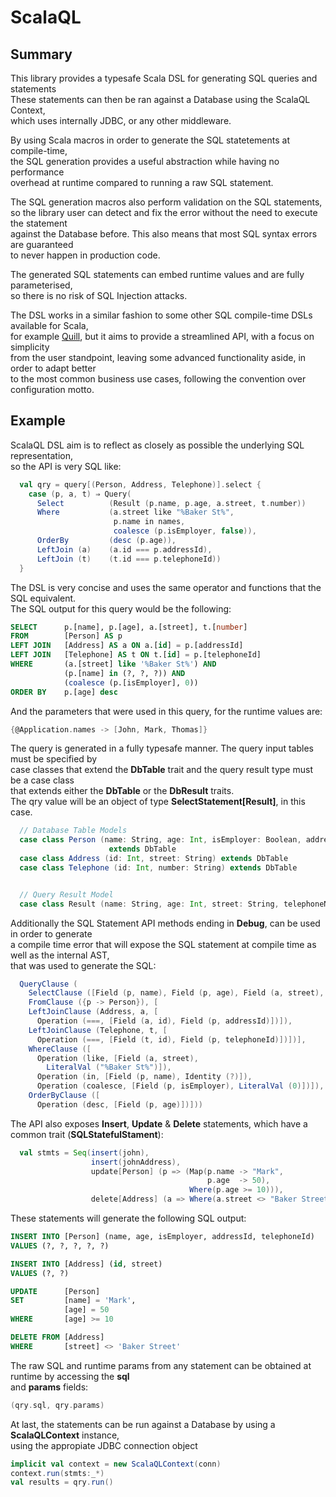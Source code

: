 # ScalaQL

## Summary
This library provides a typesafe Scala DSL for generating SQL queries and statements<br>
These statements can then be ran against a Database using the ScalaQL Context, <br>
which uses internally JDBC, or any other middleware.

By using Scala macros in order to generate the SQL statetements at compile-time,<br>
the SQL generation provides a useful abstraction while having no performance<br>
overhead at runtime compared to running a raw SQL statement.

The SQL generation macros also perform validation on the SQL statements,<br>
so the library user can detect and fix the error without the need to execute the statement<br>
against the Database before. This also means that most SQL syntax errors are guaranteed<br>
to never happen in production code.

The generated SQL statements can embed runtime values and are fully parameterised,<br>
so there is no risk of SQL Injection attacks.

The DSL works in a similar fashion to some other SQL compile-time DSLs available for Scala,<br>
for example [Quill](https://github.com/getquill/quill),
but it aims to provide a streamlined API, with a focus on simplicity<br>
from the user standpoint, leaving some advanced functionality aside, in order to adapt better<br>
to the most common business use cases, following the convention over configuration motto.<br>

## Example

ScalaQL DSL aim is to reflect as closely as possible the underlying SQL representation,<br>
so the API is very SQL like:

```scala
  val qry = query[(Person, Address, Telephone)].select {
    case (p, a, t) ⇒ Query(
      Select          (Result (p.name, p.age, a.street, t.number))
      Where           (a.street like "%Baker St%",
                       p.name in names,
                       coalesce (p.isEmployer, false)),
      OrderBy         (desc (p.age)),
      LeftJoin (a)    (a.id === p.addressId),
      LeftJoin (t)    (t.id === p.telephoneId))
  }
```


The DSL is very concise and uses the same operator and functions that the SQL equivalent.<br>
The SQL output for this query would be the following:

```sql
SELECT      p.[name], p.[age], a.[street], t.[number]
FROM        [Person] AS p
LEFT JOIN   [Address] AS a ON a.[id] = p.[addressId]
LEFT JOIN   [Telephone] AS t ON t.[id] = p.[telephoneId]
WHERE       (a.[street] like '%Baker St%') AND
            (p.[name] in (?, ?, ?)) AND
            (coalesce (p.[isEmployer], 0))
ORDER BY    p.[age] desc
```

And the parameters that were used in this query, for the runtime values are:

```scala
{@Application.names -> [John, Mark, Thomas]}
```

The query is generated in a fully typesafe manner. The query input tables must be specified by<br>
case classes that extend the **DbTable** trait and the query result type must be a case class<br>
that extends either the **DbTable** or the **DbResult** traits.<br>
The qry value will be an object of type **SelectStatement[Result]**, in this case.


```scala
  // Database Table Models
  case class Person (name: String, age: Int, isEmployer: Boolean, addressId: Int, telephoneId: Int)
                      extends DbTable
  case class Address (id: Int, street: String) extends DbTable
  case class Telephone (id: Int, number: String) extends DbTable


  // Query Result Model
  case class Result (name: String, age: Int, street: String, telephoneNumber: String) extends DbResult
```


Additionally the SQL Statement API methods ending in **Debug**, can be used in order to generate<br>
a compile time error that will expose the SQL statement at compile time as well as the internal AST,<br>
that was used to generate the SQL:

```scala
  QueryClause (
    SelectClause ([Field (p, name), Field (p, age), Field (a, street), Field (t, number)]),
    FromClause ({p -> Person}), [
    LeftJoinClause (Address, a, [
      Operation (===, [Field (a, id), Field (p, addressId)])]),
    LeftJoinClause (Telephone, t, [
      Operation (===, [Field (t, id), Field (p, telephoneId)])])],
    WhereClause ([
      Operation (like, [Field (a, street),
        LiteralVal ("%Baker St%")]),
      Operation (in, [Field (p, name), Identity (?)]),
      Operation (coalesce, [Field (p, isEmployer), LiteralVal (0)])]),
    OrderByClause ([
      Operation (desc, [Field (p, age)])]))
```

The API also exposes **Insert**, **Update** & **Delete** statements, which have a common trait
(**SQLStatefulStament**):

```scala
  val stmts = Seq(insert(john),
                  insert(johnAddress),
                  update[Person] (p => (Map(p.name -> "Mark",
                                            p.age  -> 50),
                                        Where(p.age >= 10))),
                  delete[Address] (a => Where(a.street <> "Baker Street"))
```

These statements will generate the following SQL output:

```sql
INSERT INTO [Person] (name, age, isEmployer, addressId, telephoneId)
VALUES (?, ?, ?, ?, ?)

INSERT INTO [Address] (id, street)
VALUES (?, ?)

UPDATE      [Person]
SET         [name] = 'Mark',
            [age] = 50
WHERE       [age] >= 10

DELETE FROM [Address]
WHERE       [street] <> 'Baker Street'
```

The raw SQL and runtime params from any statement can be obtained at runtime by accessing the **sql**<br>
and **params** fields:

```scala
(qry.sql, qry.params)
```

At last, the statements can be run against a Database by using a **ScalaQLContext** instance,<br>
using the appropiate JDBC connection object<br>

```scala
implicit val context = new ScalaQLContext(conn)
context.run(stmts:_*)
val results = qry.run()
```
